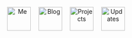 <p align="center">
  <a href="https://pranav6670.github.io"><img src='https://github.com/pavanjadhaw/pavanjadhaw/raw/master/me.svg?sanitize=true' alt="Me" title="Me" height='55px'/></a>　
  <a href="https://medium.com/@pranavnatekar"><img src='https://github.com/pavanjadhaw/pavanjadhaw/raw/master/blog.svg?sanitize=true' alt="Blog" title="Blog" height='55px'/></a>　
  <a href="https://pranav6670.github.io/#works"><img src='https://github.com/pavanjadhaw/pavanjadhaw/raw/master/projects.svg?sanitize=true' alt="Projects" title="Projects" height='55px'/></a>　
  <a href="https://www.linkedin.com/in/pranavnatekar/"><img src='https://static-exp1.licdn.com/sc/h/al2o9zrvru7aqj8e1x2rzsrca' alt="Updates" title="Updates" height='55px'/></a>　
</p>
